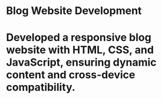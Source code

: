 # Blog Website Development
# Developed a responsive blog website with HTML, CSS, and JavaScript, ensuring dynamic content and cross-device compatibility.
